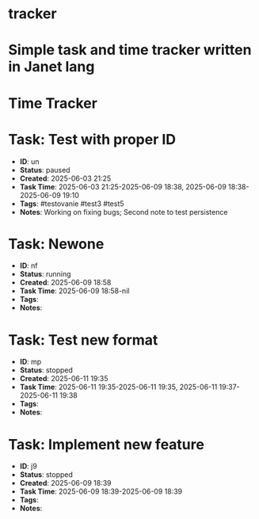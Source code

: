 # tracker
Simple task and time tracker written in Janet lang
=======
# Time Tracker

# Task: Test with proper ID
- **ID**: un
- **Status**: paused
- **Created**: 2025-06-03 21:25
- **Task Time**: 2025-06-03 21:25-2025-06-09 18:38, 2025-06-09 18:38-2025-06-09 19:10
- **Tags**: #testovanie #test3 #test5
- **Notes**: Working on fixing bugs; Second note to test persistence
# Task: Newone
- **ID**: nf
- **Status**: running
- **Created**: 2025-06-09 18:58
- **Task Time**: 2025-06-09 18:58-nil
- **Tags**: 
- **Notes**: 
# Task: Test new format
- **ID**: mp
- **Status**: stopped
- **Created**: 2025-06-11 19:35
- **Task Time**: 2025-06-11 19:35-2025-06-11 19:35, 2025-06-11 19:37-2025-06-11 19:38
- **Tags**: 
- **Notes**: 
# Task: Implement new feature
- **ID**: j9
- **Status**: stopped
- **Created**: 2025-06-09 18:39
- **Task Time**: 2025-06-09 18:39-2025-06-09 18:39
- **Tags**: 
- **Notes**: 
